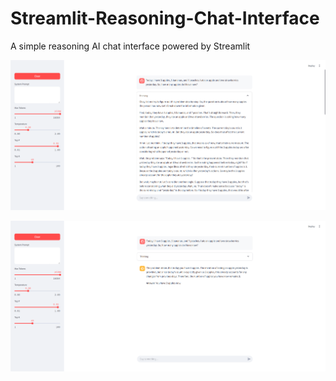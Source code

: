 # Streamlit-Reasoning-Chat-Interface

A simple reasoning AI chat interface powered by Streamlit

![Display CoT](screenshot_1.png)

![Normal](screenshot_2.png)
